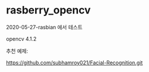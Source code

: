 # rasberry_opencv

2020-05-27-rasbian 에서 테스트

opencv 4.1.2


추천 예제:

https://github.com/subhamroy021/Facial-Recognition.git
